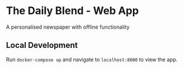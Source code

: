 # The Daily Blend - Web App

A personalised newspaper with offline functionality

## Local Development

Run `docker-compose up` and navigate to `localhost:8000` to view the app.
